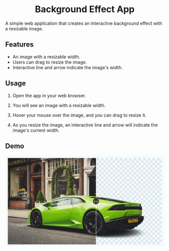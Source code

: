 # <h1 align="center">Background Effect App</h1>

A simple web application that creates an interactive background effect with a resizable image.

## Features

- An image with a resizable width.
- Users can drag to resize the image.
- Interactive line and arrow indicate the image's width.

## Usage

1. Open the app in your web browser.

2. You will see an image with a resizable width.

3. Hover your mouse over the image, and you can drag to resize it.

4. As you resize the image, an interactive line and arrow will indicate the image's current width.

## Demo

<p align="center">
  <img src="images/demo.png" alt="Demo Screenshot">
</p>